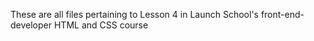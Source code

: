 These are all files pertaining to Lesson 4 in Launch School's front-end-developer HTML and CSS course
